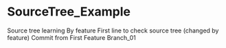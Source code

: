 # SourceTree_Example
Source tree learning By feature
First line to check source tree (changed by feature)
Commit from First Feature Branch_01
